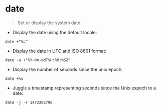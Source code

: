 # date

> Set or display the system date.

- Display the date using the default locale:

`date +"%c"`

- Display the date in UTC and ISO 8601 format:

`date -u +"%Y-%m-%dT%H:%M:%SZ"`

- Display the number of seconds since the unix epoch:

`date +%s`

- Juggle a timestamp representing seconds since the Unix expoch to a date:

`date -j -r 1473305798`
